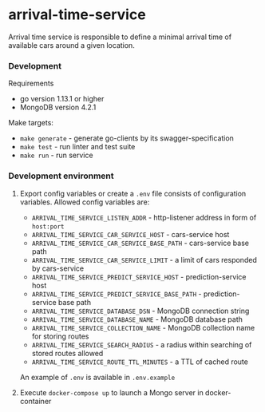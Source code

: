 # arrival-time-service
Arrival time service is responsible to define a minimal arrival time of available cars around a given location.

### Development
Requirements
* go version 1.13.1 or higher
* MongoDB version 4.2.1

Make targets:
* `make generate` - generate go-clients by its swagger-specification
* `make test` - run linter and test suite
* `make run` - run service

### Development environment
1. Export config variables or create a `.env` file consists of configuration variables. Allowed config variables are:
    * `ARRIVAL_TIME_SERVICE_LISTEN_ADDR` - http-listener address in form of `host:port`
    * `ARRIVAL_TIME_SERVICE_CAR_SERVICE_HOST` - cars-service host
    * `ARRIVAL_TIME_SERVICE_CAR_SERVICE_BASE_PATH` - cars-service base path
    * `ARRIVAL_TIME_SERVICE_CAR_SERVICE_LIMIT` - a limit of cars responded by cars-service
    * `ARRIVAL_TIME_SERVICE_PREDICT_SERVICE_HOST` - prediction-service host
    * `ARRIVAL_TIME_SERVICE_PREDICT_SERVICE_BASE_PATH` - prediction-service base path 
    * `ARRIVAL_TIME_SERVICE_DATABASE_DSN` - MongoDB connection string
    * `ARRIVAL_TIME_SERVICE_DATABASE_NAME` - MongoDB database path 
    * `ARRIVAL_TIME_SERVICE_COLLECTION_NAME` - MongoDB collection name for storing routes
    * `ARRIVAL_TIME_SERVICE_SEARCH_RADIUS` - a radius within searching of stored routes allowed
    * `ARRIVAL_TIME_SERVICE_ROUTE_TTL_MINUTES` - a TTL of cached route
    
    An example of `.env` is available in `.env.example`

2. Execute `docker-compose up` to launch a Mongo server in docker-container
